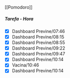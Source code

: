 [[Pomodoro]]
##### Tarefa - Hora
- [x] Dashboard Previne/07:46
- [x] Dashboard Previne/08:15
- [x] Dashboard Previne/08:55
- [x] Dashboard Previne/09:22
- [x] Dashboard Previne/09:47
- [x] Dashboard Previne/10:14
- [x] Vacina/10:46
- [x] Dashboard Previne/10:14